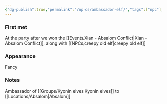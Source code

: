 ```yaml
---
{"dg-publish":true,"permalink":"/np-cs/ambassador-elf/","tags":["npc"],"noteIcon":"npc","created":"2023-12-29T23:26:13.713+01:00","updated":"2024-01-06T09:40:04.015+01:00"}
---
```


### First met
At the party after we won the [[Events/Xian - Absalom Conflict\|Xian - Absalom Conflict]], along with [[NPCs/creepy old elf\|creepy old elf]]
### Appearance
Fancy
### Notes
Ambassador of [[Groups/Kyonin elves\|Kyonin elves]] to [[Locations/Absalom\|Absalom]]